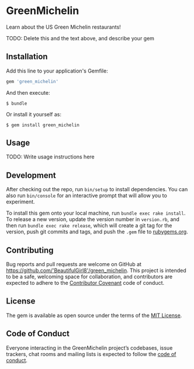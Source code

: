 # GreenMichelin

Learn about the US Green Michelin restaurants!

TODO: Delete this and the text above, and describe your gem

## Installation

Add this line to your application's Gemfile:

```ruby
gem 'green_michelin'
```

And then execute:

    $ bundle

Or install it yourself as:

    $ gem install green_michelin

## Usage

TODO: Write usage instructions here

## Development

After checking out the repo, run `bin/setup` to install dependencies. You can also run `bin/console` for an interactive prompt that will allow you to experiment.

To install this gem onto your local machine, run `bundle exec rake install`. To release a new version, update the version number in `version.rb`, and then run `bundle exec rake release`, which will create a git tag for the version, push git commits and tags, and push the `.gem` file to [rubygems.org](https://rubygems.org).

## Contributing

Bug reports and pull requests are welcome on GitHub at https://github.com/'BeautifulGirl8'/green_michelin. This project is intended to be a safe, welcoming space for collaboration, and contributors are expected to adhere to the [Contributor Covenant](http://contributor-covenant.org) code of conduct.

## License

The gem is available as open source under the terms of the [MIT License](https://opensource.org/licenses/MIT).

## Code of Conduct

Everyone interacting in the GreenMichelin project’s codebases, issue trackers, chat rooms and mailing lists is expected to follow the [code of conduct](https://github.com/'BeautifulGirl8'/green_michelin/blob/master/CODE_OF_CONDUCT.md).
